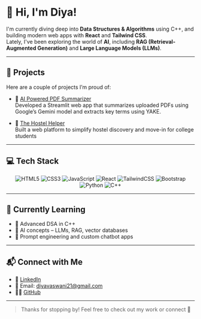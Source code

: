 # 👋 Hi, I'm Diya!

I'm currently diving deep into **Data Structures & Algorithms** using C++, and building modern web apps with **React** and **Tailwind CSS**.  
Lately, I've been exploring the world of **AI**, including **RAG (Retrieval-Augmented Generation)** and **Large Language Models (LLMs)**.

---

## 🚀 Projects

Here are a couple of projects I’m proud of:

- 🔗 [AI Powered PDF Summarizer](https://github.com/diyavcodes/PDF-Summarizer-)  
  Developed a Streamlit web app that summarizes uploaded PDFs using Google’s Gemini model and extracts key terms using YAKE.

- 🔗 [The Hostel Helper](https://github.com/diyavcodes/thehostelhelper-website)  
  Built a web platform to simplify hostel discovery and move-in for college students

---

## 💻 Tech Stack

<div align="center">

  <img src="https://img.shields.io/badge/HTML5-E34F26?style=flat&logo=html5&logoColor=white" alt="HTML5" />
  <img src="https://img.shields.io/badge/CSS3-1572B6?style=flat&logo=css3&logoColor=white" alt="CSS3" />
  <img src="https://img.shields.io/badge/JavaScript-F7DF1E?style=flat&logo=javascript&logoColor=black" alt="JavaScript" />
  <img src="https://img.shields.io/badge/React-20232A?style=flat&logo=react&logoColor=61DAFB" alt="React" />
  <img src="https://img.shields.io/badge/TailwindCSS-38B2AC?style=flat&logo=tailwind-css&logoColor=white" alt="TailwindCSS" />
  <img src="https://img.shields.io/badge/Bootstrap-7952B3?style=flat&logo=bootstrap&logoColor=white" alt="Bootstrap" />
  <img src="https://img.shields.io/badge/Python-3776AB?style=flat&logo=python&logoColor=white" alt="Python" />
  <img src="https://img.shields.io/badge/C++-00599C?style=flat&logo=c%2B%2B&logoColor=white" alt="C++" />

</div>

---

## 🧠 Currently Learning

- 🧮 Advanced DSA in C++
- 🤖 AI concepts – LLMs, RAG, vector databases
- 🧠 Prompt engineering and custom chatbot apps

---

## 📬 Connect with Me

- 💼 [LinkedIn](https://linkedin.com/in/diya-vaswani)  
- 📧 Email: diyavaswani21@gmail.com
- 🧑‍💻 [GitHub](https://github.com/diyavcodes)

---

> Thanks for stopping by! Feel free to check out my work or connect 🚀


<!--
**diyavcodes/diyavcodes** is a ✨ _special_ ✨ repository because its `README.md` (this file) appears on your GitHub profile.

Here are some ideas to get you started:

- 🔭 I’m currently working on ...
- 🌱 I’m currently learning ...
- 👯 I’m looking to collaborate on ...
- 🤔 I’m looking for help with ...
- 💬 Ask me about ...
- 📫 How to reach me: ...
- 😄 Pronouns: ...
- ⚡ Fun fact: ...
-->
